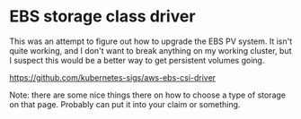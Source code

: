 # EBS storage class driver

This was an attempt to figure out how to upgrade the EBS PV
system.  It isn't quite working, and I don't want to break
anything on my working cluster, but I suspect this would be
a better way to get persistent volumes going.

https://github.com/kubernetes-sigs/aws-ebs-csi-driver

Note:  there are some nice things there on how to choose
a type of storage on that page.  Probably can put it into your
claim or something.

